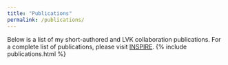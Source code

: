 ```yaml
---
title: "Publications"
permalink: /publications/
---
```

Below is a list of my short-authored and LVK collaboration publications. For a complete list of publications, please visit [INSPIRE](https://inspirehep.net/authors/1812025).
{% include publications.html %}
